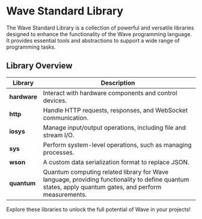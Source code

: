 # Wave Standard Library

The Wave Standard Library is a collection of powerful and versatile libraries designed to enhance the functionality of the Wave programming language. It provides essential tools and abstractions to support a wide range of programming tasks.

## Library Overview
| Library      | Description                                                                                                                                            |
|--------------|--------------------------------------------------------------------------------------------------------------------------------------------------------|
| **hardware** | Interact with hardware components and control devices.                                                                                                 |
| **http**     | Handle HTTP requests, responses, and WebSocket communication.                                                                                          |
| **iosys**    | Manage input/output operations, including file and stream I/O.                                                                                         |
| **sys**      | Perform system-level operations, such as managing processes.                                                                                           |
| **wson**     | A custom data serialization format to replace JSON.                                                                                                    |
| **quantum**  | Quantum computing related library for Wave language, providing functionality to define quantum states, apply quantum gates, and perform measurements.  |

Explore these libraries to unlock the full potential of Wave in your projects!